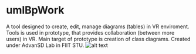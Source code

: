# umlBpWork
A tool designed to create, edit, manage diagrams (tables) in VR enviroment. Tools is used in prototype, that provides collaboration (between more users) in VR. Main target of prototype is creation of class diagrams.
Created under AdvanSD Lab in FIIT STU.
![alt text](https://i.imgur.com/0GHJ8dd.jpg)
